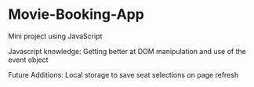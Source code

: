 # Movie-Booking-App
Mini project using JavaScript

Javascript knowledge:
Getting better at DOM manipulation and use of the event object

Future Additions:
Local storage to save seat selections on page refresh
